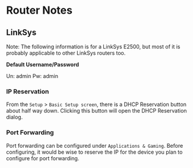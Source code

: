 # Router Notes


## LinkSys

Note: The following information is for a LinkSys E2500, but most of it is
probably applicable to other LinkSys routers too.

**Default Username/Password**

Un: admin
Pw: admin

### IP Reservation

From the `Setup` > `Basic Setup screen`, there is a DHCP Reservation button
about half way down.  Clicking this button will open the DHCP Reservation
dialog.

### Port Forwarding

Port forwarding can be configured under `Applications & Gaming`.  Before
configuring, it would be wise to reserve the IP for the device you plan to
configure for port forwarding.

